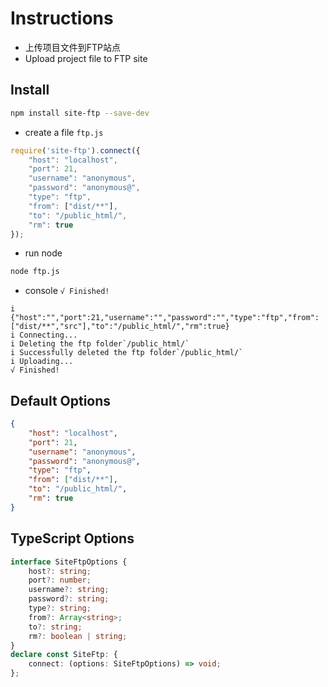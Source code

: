 # Instructions
- 上传项目文件到FTP站点
- Upload project file to FTP site
## Install
```sh
npm install site-ftp --save-dev
```
- create a file `ftp.js`
```javascript
require('site-ftp').connect({
    "host": "localhost",
    "port": 21,
    "username": "anonymous",
    "password": "anonymous@",
    "type": "ftp",
    "from": ["dist/**"],
    "to": "/public_html/",
    "rm": true
});
```
- run node
```sh
node ftp.js
```
- console `√ Finished!`
```log
i {"host":"","port":21,"username":"","password":"","type":"ftp","from":["dist/**","src"],"to":"/public_html/","rm":true}
i Connecting...
i Deleting the ftp folder`/public_html/`
i Successfully deleted the ftp folder`/public_html/`
i Uploading...
√ Finished!
```
## Default Options
```json
{
    "host": "localhost",
    "port": 21,
    "username": "anonymous",
    "password": "anonymous@",
    "type": "ftp",
    "from": ["dist/**"],
    "to": "/public_html/",
    "rm": true
}
```
## TypeScript Options
```typescript
interface SiteFtpOptions {
    host?: string;
    port?: number;
    username?: string;
    password?: string;
    type?: string;
    from?: Array<string>;
    to?: string;
    rm?: boolean | string;
}
declare const SiteFtp: {
    connect: (options: SiteFtpOptions) => void;
};
```
